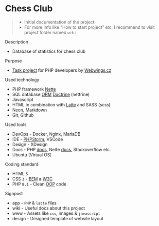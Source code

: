 # Chess Club

> - Initial documentation of the project
> - For more info like "How to start project" etc. I recommend to visit project folder named `wiki`

Description
- Database of statistics for chess club

Purpose
- [Task project](https://webwings.cz/kariera/testovaci-zadani-pro-php-vyvojare/) for PHP developers by [Webwings.cz](https://webwings.cz/)

Used technology
- PHP framework [Nette](https://nette.org/cs/)
- SQL database [ORM](https://cs.wikipedia.org/wiki/Objektov%C4%9B_rela%C4%8Dn%C3%AD_mapov%C3%A1n%C3%AD) [Doctrine](https://www.doctrine-project.org/) (nettrine)
- Javascript
- HTML in combination with [Latte](https://latte.nette.org/cs/) and SASS (scss)
- [Neon](https://doc.nette.org/cs/neon/format), [Markdown](https://www.markdownguide.org/)
- Git, Github

Used tools
- DevOps - Docker, Nginx, MariaDB
- IDE - [PHPStorm](https://www.jetbrains.com/phpstorm/), VSCode
- Design - XDesign
- Docs - PHP [docs](https://www.php.net/), Nette [docs](https://doc.nette.org/), Stackoverflow etc.
- Ubuntu (Virtual OS)

Coding standard
- HTML `5`
- CSS `3` - [BEM](https://www.vzhurudolu.cz/prirucka/bem) a [W3C](https://www.w3.org/Style/CSS/specs.en.html)
- PHP `8.1` - Clean [OOP](https://php.baraja.cz/uvod-do-oop) code

Signpost
- app - `PHP` & `latte` files
- wiki - Useful docs about this project
- www - Assets like `css`, images & `javascript`
- design - Designed template of website layout
